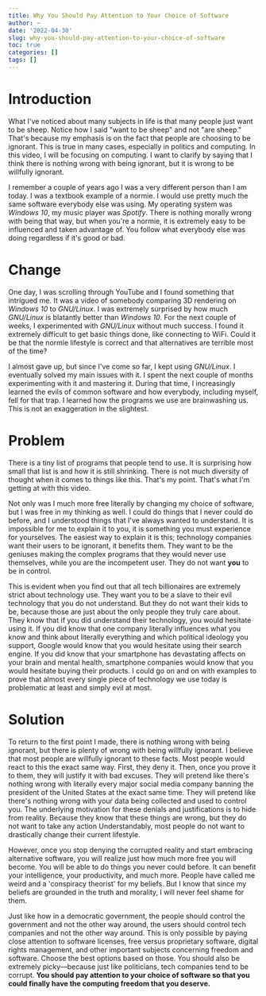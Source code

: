```yaml
---
title: Why You Should Pay Attention to Your Choice of Software
author: ~
date: '2022-04-30'
slug: why-you-should-pay-attention-to-your-choice-of-software
toc: true
categories: []
tags: []
---
```


# Introduction
What I've noticed about many subjects in life is that many people just want to be sheep.
Notice how I said "want to be sheep" and not "are sheep."
That's because my emphasis is on the fact that people are choosing to be ignorant.
This is true in many cases, especially in politics and computing.
In this video, I will be focusing on computing.
I want to clarify by saying that I think there is nothing wrong with being ignorant, but it is wrong to be willfully ignorant.

I remember a couple of years ago I was a very different person than I am today.
I was a textbook example of a normie.
I would use pretty much the same software everybody else was using.
My operating system was *Windows 10*, my music player was *Spotify*.
There is nothing morally wrong with being that way, but when you're a normie, it is extremely easy to be influenced and taken advantage of.
You follow what everybody else was doing regardless if it's good or bad.

# Change
One day, I was scrolling through YouTube and I found something that intrigued me.
It was a video of somebody comparing 3D rendering on *Windows 10* to *GNU/Linux*.
I was extremely surprised by how much *GNU/Linux* is blatantly better than *Windows 10*.
For the next couple of weeks, I experimented with *GNU/Linux* without much success.
I found it extremely difficult to get basic things done, like connecting to WiFi.
Could it be that the normie lifestyle is correct and that alternatives are terrible most of the time?

I almost gave up, but since I've come so far, I kept using *GNU/Linux*.
I eventually solved my main issues with it.
I spent the next couple of months experimenting with it and mastering it.
During that time, I increasingly learned the evils of common software and how everybody, including myself, fell for that trap.
I learned how the programs we use are brainwashing us.
This is not an exaggeration in the slightest.

# Problem
There is a tiny list of programs that people tend to use.
It is surprising how small that list is and how it is still shrinking.
There is not much diversity of thought when it comes to things like this.
That's my point.
That's what I'm getting at with this video.

Not only was I much more free literally by changing my choice of software, but I was free in my thinking as well.
I could do things that I never could do before, and I understood things that I've always wanted to understand.
It is impossible for me to explain it to you, it is something you must experience for yourselves.
The easiest way to explain it is this; technology companies want their users to be ignorant, it benefits them.
They want to be the geniuses making the complex programs that they would never use themselves, while you are the incompetent user.
They do not want **you** to be in control.

This is evident when you find out that all tech billionaires are extremely strict about technology use.
They want you to be a slave to their evil technology that you do not understand.
But they do not want their kids to be, because those are just about the only people they truly care about.
They know that if you did understand their technology, you would hesitate using it.
If you did know that one company literally influences what you know and think about literally everything and which political ideology you support, Google would know that you would hesitate using their search engine.
If you did know that your smartphone has devastating affects on your brain and mental health, smartphone companies would know that you would hesitate buying their products.
I could go on and on with examples to prove that almost every single piece of technology we use today is problematic at least and simply evil at most.

# Solution
To return to the first point I made, there is nothing wrong with being ignorant, but there is plenty of wrong with being willfully ignorant.
I believe that most people are willfully ignorant to these facts.
Most people would react to this the exact same way.
First, they deny it.
Then, once you prove it to them, they will justify it with bad excuses.
They will pretend like there's nothing wrong with literally every major social media company banning the president of the United States at the exact same time.
They will pretend like there's nothing wrong with your data being collected and used to control you.
The underlying motivation for these denials and justifications is to hide from reality.
Because they know that these things are wrong, but they do not want to take any action
Understandably, most people do not want to drastically change their current lifestyle.

However, once you stop denying the corrupted reality and start embracing alternative software, you will realize just how much more free you will become.
You will be able to do things you never could before.
It can benefit your intelligence, your productivity, and much more.
People have called me weird and a 'conspiracy theorist' for my beliefs.
But I know that since my beliefs are grounded in the truth and morality, I will never feel shame for them.

Just like how in a democratic government, the people should control the government and not the other way around, the users should control tech companies and not the other way around.
This is only possible by paying close attention to software licenses, free versus proprietary software, digital rights management, and other important subjects concerning freedom and software.
Choose the best options based on those.
You should also be extremely picky—because just like politicians, tech companies tend to be corrupt.
**You should pay attention to your choice of software so that you could finally have the computing freedom that you deserve.**
